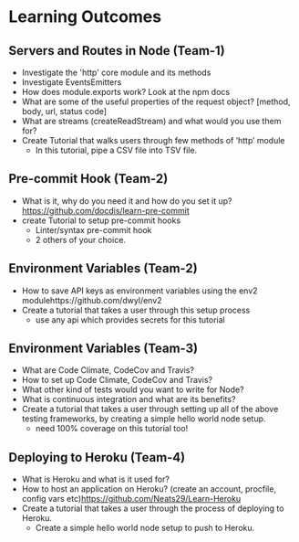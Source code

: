 # Learning Outcomes

## Servers and Routes in Node (Team-1)

- Investigate the 'http' core module and its methods
- Investigate EventsEmitters
- How does module.exports work? Look at the npm docs
- What are some of the useful properties of the request object? [method, body, url, status code]
- What are streams (createReadStream) and what would you use them for?
- Create Tutorial that walks users through few methods of ‘http’ module
    - In this tutorial, pipe a CSV file into TSV file.

## Pre-commit Hook (Team-2)

- What is it, why do you need it and how do you set it up? https://github.com/docdis/learn-pre-commit
- create Tutorial to setup pre-commit hooks
    - Linter/syntax pre-commit hook
    - 2 others of your choice.

## Environment Variables (Team-2)

- How to save API keys as environment variables using the env2 modulehttps://github.com/dwyl/env2
- Create a tutorial that takes a user through this setup process
    - use any api which provides secrets for this tutorial

## Environment Variables (Team-3)

- What are Code Climate, CodeCov and Travis?
- How to set up Code Climate, CodeCov and Travis?
- What other kind of tests would you want to write for Node?
- What is continuous integration and what are its benefits?
- Create a tutorial that takes a user through setting up all of the above testing frameworks, by creating a simple hello world node setup.
    - need 100% coverage on this tutorial too!

## Deploying to Heroku (Team-4)

- What is Heroku and what is it used for?
- How to host an application on Heroku? (create an account, procfile, config vars etc)https://github.com/Neats29/Learn-Heroku
- Create a tutorial that takes a user through the process of deploying to Heroku.
    - Create a simple hello world node setup to push to Heroku.
